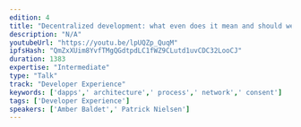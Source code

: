 ```yaml
---
edition: 4
title: "Decentralized development: what even does it mean and should we care? (yes!)"
description: "N/A"
youtubeUrl: "https://youtu.be/lpUQZp_QuqM"
ipfsHash: "QmZxXUim8YvfTMgQGdtpdLC1fWZ9CLutd1uvCDC32LooCJ"
duration: 1383
expertise: "Intermediate"
type: "Talk"
track: "Developer Experience"
keywords: ['dapps',' architecture',' process',' network',' consent']
tags: ['Developer Experience']
speakers: ['Amber Baldet',' Patrick Nielsen']
---
```

